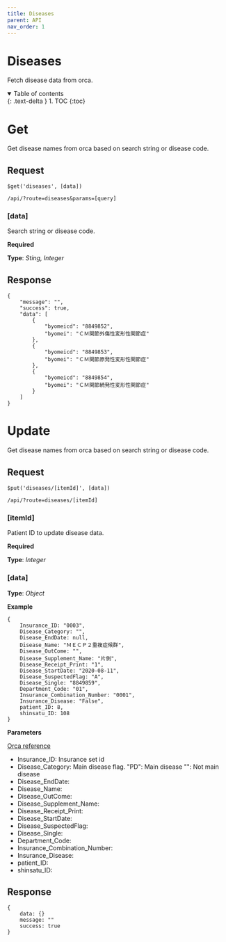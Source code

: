 ```yaml
---
title: Diseases
parent: API
nav_order: 1
---
```


# Diseases

Fetch disease data from orca.

<details open markdown="block">
  <summary>
    Table of contents
  </summary>
  {: .text-delta }
1. TOC
{:toc}
</details>

# Get

Get disease names from orca based on search string or disease code.

## Request
```
$get('diseases', [data])

/api/?route=diseases&params=[query]
```
### [data]
Search string or disease code.

**Required**

**Type**: *Sting, Integer*

## Response

```
{
    "message": "",
    "success": true,
    "data": [
        {
            "byomeicd": "8849852",
            "byomei": "ＣＭ関節外傷性変形性関節症"
        },
        {
            "byomeicd": "8849853",
            "byomei": "ＣＭ関節原発性変形性関節症"
        },
        {
            "byomeicd": "8849854",
            "byomei": "ＣＭ関節続発性変形性関節症"
        }
    ]
}
```

# Update

Get disease names from orca based on search string or disease code.

## Request
```
$put('diseases/[itemId]', [data])

/api/?route=diseases/[itemId]
```
### [itemId]
Patient ID to update disease data.

**Required**

**Type**: *Integer*

### [data]

**Type**: *Object*

**Example**
```
{
    Insurance_ID: "0003",
    Disease_Category: "",
    Disease_EndDate: null,
    Disease_Name: "ＭＥＣＰ２重複症候群",
    Disease_OutCome: "",
    Disease_Supplement_Name: "片側",
    Disease_Receipt_Print: "1",
    Disease_StartDate: "2020-08-11",
    Disease_SuspectedFlag: "A",
    Disease_Single: "8849859",
    Department_Code: "01",
    Insurance_Combination_Number: "0001",
    Insurance_Disease: "False",
    patient_ID: 8,
    shinsatu_ID: 108
}
```

**Parameters**

[Orca reference](https://www.orca.med.or.jp/receipt/tec/api/diseasemod2.html)

- Insurance_ID: Insurance set id
- Disease_Category: Main disease flag. 
    "PD": Main disease
    "": Not main disease
- Disease_EndDate: 
- Disease_Name: 
- Disease_OutCome: 
- Disease_Supplement_Name: 
- Disease_Receipt_Print: 
- Disease_StartDate: 
- Disease_SuspectedFlag: 
- Disease_Single: 
- Department_Code: 
- Insurance_Combination_Number: 
- Insurance_Disease: 
- patient_ID: 
- shinsatu_ID: 



## Response

```
{
    data: {}
    message: ""
    success: true
}
```